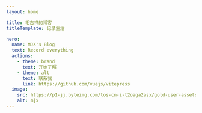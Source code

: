 ```yaml
---
layout: home

title: 毛吉祥的博客
titleTemplate: 记录生活

hero:
  name: MJX's Blog
  text: Record everything
  actions:
    - theme: brand
      text: 开始了解
    - theme: alt
      text: 联系我
      link: https://github.com/vuejs/vitepress
  image:
    src: https://p1-jj.byteimg.com/tos-cn-i-t2oaga2asx/gold-user-assets/2020/6/6/17288715515371f6~tplv-t2oaga2asx-jj-mark:72:72:0:0:q75.avis
    alt: mjx
---
```


<style>
:root {
  --vp-home-hero-name-color: transparent;
  --vp-home-hero-name-background: -webkit-linear-gradient(120deg, #bd34fe 30%, #41d1ff);

  --vp-home-hero-image-background-image: linear-gradient(-45deg, #bd34fe 50%, #47caff 50%);
  --vp-home-hero-image-filter: blur(40px);
}

@media (min-width: 640px) {
  :root {
    --vp-home-hero-image-filter: blur(56px);
  }
}

@media (min-width: 960px) {
  :root {
    --vp-home-hero-image-filter: blur(72px);
  }
}
</style>